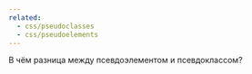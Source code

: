 ```yaml
---
related:
  - css/pseudoclasses
  - css/pseudoelements
---
```


В чём разница между псевдоэлементом и псевдоклассом?
